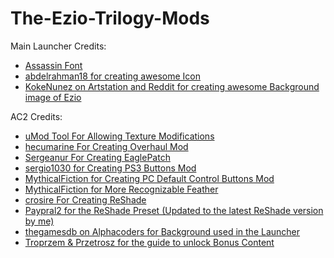 # The-Ezio-Trilogy-Mods
Main Launcher Credits:
* [Assassin Font](https://www.dafont.com/assassin.font)
* [abdelrahman18 for creating awesome Icon](https://www.deviantart.com/abdelrahman18/art/Assassin-s-Creed-The-Ezio-Collection-Icon-882196951)
* [KokeNunez on Artstation and Reddit for creating awesome Background image of Ezio](https://old.reddit.com/user/KokeNunez)

AC2 Credits:
* [uMod Tool For Allowing Texture Modifications](https://code.google.com/archive/p/texmod/)
* [hecumarine For Creating Overhaul Mod](https://www.moddb.com/mods/assassins-creed-ii-overhaul-mod)
* [Sergeanur For Creating EaglePatch](https://github.com/Sergeanur/EaglePatch)
* [sergio1030 for Creating PS3 Buttons Mod](https://www.nexusmods.com/assassinscreedii/mods/11)
* [MythicalFiction for Creating PC Default Control Buttons Mod](https://www.nexusmods.com/assassinscreedii/mods/13)
* [MythicalFiction for More Recognizable Feather](https://www.nexusmods.com/assassinscreedii/mods/14)
* [crosire For Creating ReShade](https://reshade.me/)
* [Paypral2 for the ReShade Preset (Updated to the latest ReShade version by me)﻿](https://www.nexusmods.com/assassinscreedii/mods/6)
* [thegamesdb on Alphacoders for Background used in the Launcher](https://wall.alphacoders.com/big.php?i=516027)
* [Troprzem & Przetrosz for the guide to unlock Bonus Content﻿](https://steamcommunity.com/sharedfiles/filedetails/?id=2841221628)
